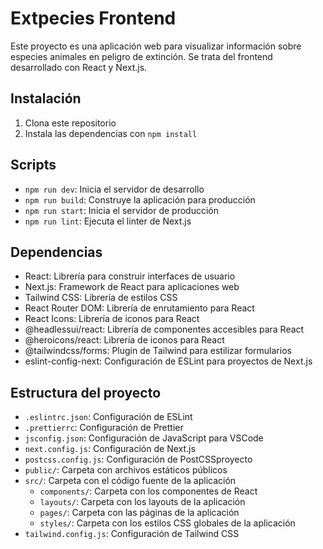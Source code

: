 # Extpecies Frontend

Este proyecto es una aplicación web para visualizar información sobre especies animales en peligro de extinción. Se trata del frontend desarrollado con React y Next.js.

## Instalación

1. Clona este repositorio
2. Instala las dependencias con `npm install`

## Scripts

- `npm run dev`: Inicia el servidor de desarrollo
- `npm run build`: Construye la aplicación para producción
- `npm run start`: Inicia el servidor de producción
- `npm run lint`: Ejecuta el linter de Next.js

## Dependencias

- React: Librería para construir interfaces de usuario
- Next.js: Framework de React para aplicaciones web
- Tailwind CSS: Librería de estilos CSS
- React Router DOM: Librería de enrutamiento para React
- React Icons: Librería de iconos para React
- @headlessui/react: Librería de componentes accesibles para React
- @heroicons/react: Librería de iconos para React
- @tailwindcss/forms: Plugin de Tailwind para estilizar formularios
- eslint-config-next: Configuración de ESLint para proyectos de Next.js

## Estructura del proyecto

- `.eslintrc.json`: Configuración de ESLint
- `.prettierrc`: Configuración de Prettier
- `jsconfig.json`: Configuración de JavaScript para VSCode
- `next.config.js`: Configuración de Next.js
- `postcss.config.js`: Configuración de PostCSSproyecto
- `public/`: Carpeta con archivos estáticos públicos
- `src/`: Carpeta con el código fuente de la aplicación
  - `components/`: Carpeta con los componentes de React
  - `layouts/`: Carpeta con los layouts de la aplicación
  - `pages/`: Carpeta con las páginas de la aplicación
  - `styles/`: Carpeta con los estilos CSS globales de la aplicación
- `tailwind.config.js`: Configuración de Tailwind CSS
